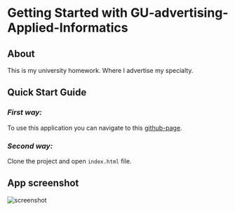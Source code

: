 # Getting Started with GU-advertising-Applied-Informatics


## About

This is my university homework. Where I advertise my specialty.


## Quick Start Guide

### *First way:*

To use this application you can navigate to this [github-page](https://oustinger.github.io/GU-advertising-Applied-Informatics).

### *Second way:*

Clone the project and open `index.html` file.


## App screenshot

![screenshot](https://i.imgur.com/PqLD4FS.png "Screenshot")